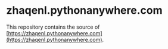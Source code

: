 zhaqenl.pythonanywhere.com
==========================

This repository contains the source of
[https://zhaqenl.pythonanywhere.com](https://zhaqenl.pythonanywhere.com).
